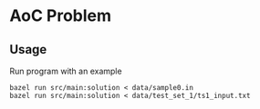 # AoC Problem 

## Usage

Run program with an example

```
bazel run src/main:solution < data/sample0.in
bazel run src/main:solution < data/test_set_1/ts1_input.txt
```